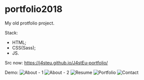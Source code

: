 # portfolio2018
My old protfolio project.

Stack:
- HTML; 
- CSS(Sass);
- JS.

Src now: https://j4steu.github.io/J4stEu-portfolio/

Demo:
![About - 1](https://github.com/J4stEu/portfolio2018/blob/master/projectDemo/1.jpg?raw=true)
![About - 2](https://github.com/J4stEu/portfolio2018/blob/master/projectDemo/1.2.jpg?raw=true)
![Resume](https://github.com/J4stEu/portfolio2018/blob/master/projectDemo/2.jpg?raw=true)
![Portfolio](https://github.com/J4stEu/portfolio2018/blob/master/projectDemo/3.jpg?raw=true)
![Contact](https://github.com/J4stEu/portfolio2018/blob/master/projectDemo/4.jpg?raw=true)
